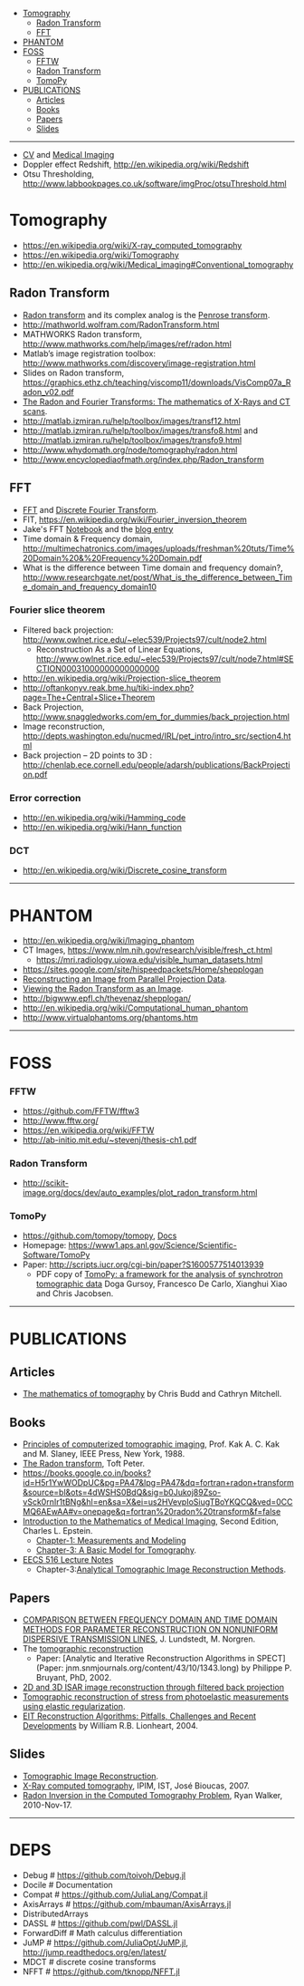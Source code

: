 + [Tomography](#tomography)
   + [Radon Transform](#radon-transform)
   + [FFT](#fft)
+ [PHANTOM](#phantom)
+ [FOSS](#foss)
   + [FFTW](#fftw)
   + [Radon Transform](#radon-transform)
   + [TomoPy](#tomopy)
+ [PUBLICATIONS](#publications)
   + [Articles](#articles)
   + [Books](#books)
   + [Papers](#papers)
   + [Slides](#slides)
   
----

+ [CV](http://en.wikipedia.org/wiki/Computer_vision) and [Medical Imaging](http://en.wikipedia.org/wiki/Category:Medical_imaging)
+ Doppler effect Redshift, http://en.wikipedia.org/wiki/Redshift
+ Otsu Thresholding, http://www.labbookpages.co.uk/software/imgProc/otsuThreshold.html

# Tomography
+ https://en.wikipedia.org/wiki/X-ray_computed_tomography
+ https://en.wikipedia.org/wiki/Tomography
+ http://en.wikipedia.org/wiki/Medical_imaging#Conventional_tomography

## Radon Transform
+ [Radon transform](http://en.wikipedia.org/wiki/Radon_transform) and its complex analog is the [Penrose transform](http://en.wikipedia.org/wiki/Penrose_transform).
+ http://mathworld.wolfram.com/RadonTransform.html
+ MATHWORKS Radon transform, http://www.mathworks.com/help/images/ref/radon.html
+ Matlab’s image registration toolbox: http://www.mathworks.com/discovery/image-registration.html 
+ Slides on Radon transform, https://graphics.ethz.ch/teaching/viscomp11/downloads/VisComp07a_Radon_v02.pdf
+ [The Radon and Fourier Transforms: The mathematics of X-Rays and CT scans](http://www.math.ucla.edu/~heilman/papers/04172010Radon.pdf).
+ http://matlab.izmiran.ru/help/toolbox/images/transf12.html
+ http://matlab.izmiran.ru/help/toolbox/images/transfo8.html and http://matlab.izmiran.ru/help/toolbox/images/transfo9.html
+ http://www.whydomath.org/node/tomography/radon.html
+ http://www.encyclopediaofmath.org/index.php/Radon_transform

## FFT 
+ [FFT](http://en.wikipedia.org/wiki/Fast_Fourier_transform) and [Discrete Fourier Transform](https://en.wikipedia.org/wiki/Discrete_Fourier_transform).
+ FIT, https://en.wikipedia.org/wiki/Fourier_inversion_theorem
+ Jake's FFT [Notebook](http://nbviewer.ipython.org/url/jakevdp.github.io/downloads/notebooks/UnderstandingTheFFT.ipynb) and the [blog entry](https://jakevdp.github.io/blog/2013/08/28/understanding-the-fft/)
+ Time domain & Frequency domain, http://multimechatronics.com/images/uploads/freshman%20tuts/Time%20Domain%20&%20Frequency%20Domain.pdf
+ What is the difference between Time domain and frequency domain?, http://www.researchgate.net/post/What_is_the_difference_between_Time_domain_and_frequency_domain10

### Fourier slice theorem
+ Filtered back projection: http://www.owlnet.rice.edu/~elec539/Projects97/cult/node2.html
   + Reconstruction As a Set of Linear Equations, http://www.owlnet.rice.edu/~elec539/Projects97/cult/node7.html#SECTION00031000000000000000
+ http://en.wikipedia.org/wiki/Projection-slice_theorem
+ http://oftankonyv.reak.bme.hu/tiki-index.php?page=The+Central+Slice+Theorem
+ Back Projection, http://www.snaggledworks.com/em_for_dummies/back_projection.html
+ Image reconstruction, http://depts.washington.edu/nucmed/IRL/pet_intro/intro_src/section4.html
+ Back projection – 2D points to 3D : http://chenlab.ece.cornell.edu/people/adarsh/publications/BackProjection.pdf

### Error correction
+ http://en.wikipedia.org/wiki/Hamming_code
+ http://en.wikipedia.org/wiki/Hann_function

### DCT
+ http://en.wikipedia.org/wiki/Discrete_cosine_transform

----

# PHANTOM
+ http://en.wikipedia.org/wiki/Imaging_phantom
+ CT Images, https://www.nlm.nih.gov/research/visible/fresh_ct.html
   + https://mri.radiology.uiowa.edu/visible_human_datasets.html
+ https://sites.google.com/site/hispeedpackets/Home/shepplogan
+ [Reconstructing an Image from Parallel Projection Data](http://matlab.izmiran.ru/help/toolbox/images/transf13.html).
+ [Viewing the Radon Transform as an Image](http://matlab.izmiran.ru/help/toolbox/images/transf10.html).
+ http://bigwww.epfl.ch/thevenaz/shepplogan/
+ http://en.wikipedia.org/wiki/Computational_human_phantom
+ http://www.virtualphantoms.org/phantoms.htm

----

# FOSS
### FFTW
+ https://github.com/FFTW/fftw3
+ http://www.fftw.org/
+ https://en.wikipedia.org/wiki/FFTW
+ http://ab-initio.mit.edu/~stevenj/thesis-ch1.pdf

### Radon Transform
+ http://scikit-image.org/docs/dev/auto_examples/plot_radon_transform.html
      
### TomoPy
+ https://github.com/tomopy/tomopy, [Docs](https://tomopy.readthedocs.org/)
+ Homepage: https://www1.aps.anl.gov/Science/Scientific-Software/TomoPy
+ Paper: http://scripts.iucr.org/cgi-bin/paper?S1600577514013939
   + PDF copy of [TomoPy: a framework for the analysis of synchrotron tomographic data](http://journals.iucr.org/s/issues/2014/05/00/pp5049/pp5049.pdf) Doga Gursoy, Francesco De Carlo, Xianghui Xiao and Chris Jacobsen.

----

# PUBLICATIONS

## Articles
+ [The mathematics of tomography](https://plus.maths.org/content/saving-lives-mathematics-tomography) by Chris Budd and Cathryn Mitchell.

## Books
+ [Principles of computerized tomographic imaging](http://www.slaney.org/pct/pct-toc.html), Prof. Kak A. C. Kak and M. Slaney, IEEE Press, New York, 1988.
+ [The Radon transform](http://orbit.dtu.dk/fedora/objects/orbit:85899/datastreams/file_5529668/content), Toft Peter.
+ https://books.google.co.in/books?id=H5r1YwWODpUC&pg=PA47&lpg=PA47&dq=fortran+radon+transform&source=bl&ots=4dWSHS0BdQ&sig=b0Jukoj89Zso-vSck0rnIr1tBNg&hl=en&sa=X&ei=us2HVevpIoSiugTBoYKQCQ&ved=0CCMQ6AEwAA#v=onepage&q=fortran%20radon%20transform&f=false
+ [Introduction to the Mathematics of Medical Imaging](https://www.siam.org/books/ot102/), Second Edition, Charles L. Epstein.
   + [Chapter-1: Measurements and Modeling](https://www.siam.org/books/ot102/OT102Chpt1.pdf)
   + [Chapter-3: A Basic Model for Tomography](https://www.siam.org/books/ot102/OT102SampleChapter.pdf).
+ [EECS 516 Lecture Notes](http://web.eecs.umich.edu/~fessler/course/516/l/)
   + Chapter-3:[Analytical Tomographic Image Reconstruction Methods](http://web.eecs.umich.edu/~fessler/course/516/l/c-tomo.pdf).

## Papers
+ [COMPARISON BETWEEN FREQUENCY DOMAIN AND TIME DOMAIN METHODS FOR PARAMETER RECONSTRUCTION ON NONUNIFORM DISPERSIVE TRANSMISSION LINES](http://www.jpier.org/PIER/pier43/01.0302031.L.Norgren.pdf), J. Lundstedt, M. Norgren.
+ The [tomographic reconstruction](http://en.wikipedia.org/wiki/Tomographic_reconstruction)
   + Paper: [Analytic and Iterative Reconstruction Algorithms in SPECT](Paper: jnm.snmjournals.org/content/43/10/1343.long) by Philippe P. Bruyant, PhD, 2002.
+ [2D and 3D ISAR image reconstruction through filtered back projection](http://www.researchgate.net/profile/Zhijun_Qiao/publication/258715731_2D_and_3D_ISAR_image_reconstruction_through_filtered_back_projection/links/00463537a7004e805c000000.pdf)
+ [Tomographic reconstruction of stress from photoelastic measurements using elastic regularization](http://www.researchgate.net/publication/30045506_Tomographic_reconstruction_of_stress_from_photoelastic_measurements_using_elastic_regularization).
+ [EIT Reconstruction Algorithms:  Pitfalls, Challenges and Recent Developments](http://arxiv.org/pdf/physics/0310151.pdf) by William R.B. Lionheart, 2004.

## Slides
+ [Tomographic Image Reconstruction](https://www.aapm.org/meetings/99AM/pdf/2806-57576.pdf).
+ [X-Ray computed tomography](http://www.lx.it.pt/~bioucas/IP/files/Radon.pdf), IPIM, IST, José Bioucas, 2007.
+ [Radon Inversion in the Computed Tomography Problem](http://www.ms.uky.edu/~rwalker/research/radon_inversion_web.pdf), Ryan Walker, 2010-Nov-17.

----

# DEPS
+ Debug                     # https://github.com/toivoh/Debug.jl
+ Docile                    # Documentation
+ Compat                    # https://github.com/JuliaLang/Compat.jl
+ AxisArrays                # https://github.com/mbauman/AxisArrays.jl   
+ DistributedArrays
+ DASSL                     # https://github.com/pwl/DASSL.jl
+ ForwardDiff               # Math calculus differentiation
+ JuMP                      # https://github.com/JuliaOpt/JuMP.jl, http://jump.readthedocs.org/en/latest/
+ MDCT                      # discrete cosine transforms
+ NFFT                      # https://github.com/tknopp/NFFT.jl


